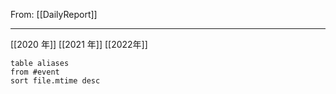 From: [[DailyReport]]

---

[[2020 年]]
[[2021 年]]
[[2022年]]

```dataview
table aliases
from #event 
sort file.mtime desc
```